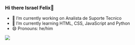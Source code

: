 ### Hi there Israel Felix👋


- 🔭 I’m currently working on Analista de Suporte Tecnico
- 🌱 I’m currently learning HTML, CSS, JavaScript and Python
- 😄 Pronouns: he/him
  
<div>
  <a href="https://github.com/israelfelixdossantos" target="_blank"><img src="https://github-readme-stats.vercel.app/api?username=israelfelixdossantos&show_icons=true&theme=gruvbox"/></a>
</div>

